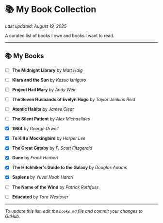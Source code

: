 # 📚 My Book Collection

*Last updated: August 19, 2025*

A curated list of books I own and books I want to read.

---

## 📚 My Books

- [ ] **The Midnight Library** by *Matt Haig*
- [ ] **Klara and the Sun** by *Kazuo Ishiguro*
- [ ] **Project Hail Mary** by *Andy Weir*
- [ ] **The Seven Husbands of Evelyn Hugo** by *Taylor Jenkins Reid*
- [ ] **Atomic Habits** by *James Clear*
- [ ] **The Silent Patient** by *Alex Michaelides*
- [x] **1984** by *George Orwell*
- [x] **To Kill a Mockingbird** by *Harper Lee*
- [x] **The Great Gatsby** by *F. Scott Fitzgerald*
- [x] **Dune** by *Frank Herbert*
- [x] **The Hitchhiker's Guide to the Galaxy** by *Douglas Adams*
- [x] **Sapiens** by *Yuval Noah Harari*
- [ ] **The Name of the Wind** by *Patrick Rothfuss*
- [ ] **Educated** by *Tara Westover*


---

*To update this list, edit the `books.md` file and commit your changes to GitHub.*